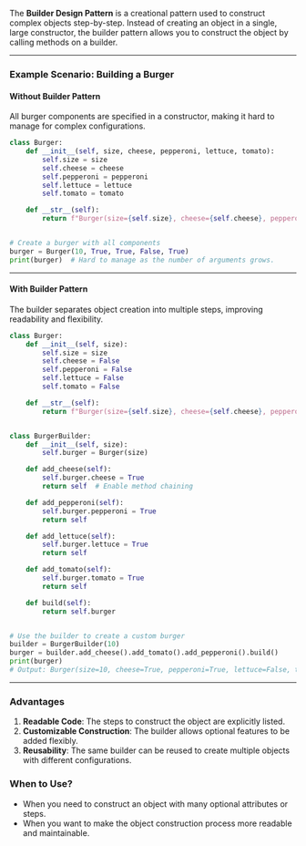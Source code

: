 The **Builder Design Pattern** is a creational pattern used to construct complex objects step-by-step. Instead of creating an object in a single, large constructor, the builder pattern allows you to construct the object by calling methods on a builder.

---

### **Example Scenario: Building a Burger**

#### Without Builder Pattern
All burger components are specified in a constructor, making it hard to manage for complex configurations.

```python
class Burger:
    def __init__(self, size, cheese, pepperoni, lettuce, tomato):
        self.size = size
        self.cheese = cheese
        self.pepperoni = pepperoni
        self.lettuce = lettuce
        self.tomato = tomato

    def __str__(self):
        return f"Burger(size={self.size}, cheese={self.cheese}, pepperoni={self.pepperoni}, lettuce={self.lettuce}, tomato={self.tomato})"


# Create a burger with all components
burger = Burger(10, True, True, False, True)
print(burger)  # Hard to manage as the number of arguments grows.
```

---

#### With Builder Pattern
The builder separates object creation into multiple steps, improving readability and flexibility.

```python
class Burger:
    def __init__(self, size):
        self.size = size
        self.cheese = False
        self.pepperoni = False
        self.lettuce = False
        self.tomato = False

    def __str__(self):
        return f"Burger(size={self.size}, cheese={self.cheese}, pepperoni={self.pepperoni}, lettuce={self.lettuce}, tomato={self.tomato})"


class BurgerBuilder:
    def __init__(self, size):
        self.burger = Burger(size)

    def add_cheese(self):
        self.burger.cheese = True
        return self  # Enable method chaining

    def add_pepperoni(self):
        self.burger.pepperoni = True
        return self

    def add_lettuce(self):
        self.burger.lettuce = True
        return self

    def add_tomato(self):
        self.burger.tomato = True
        return self

    def build(self):
        return self.burger


# Use the builder to create a custom burger
builder = BurgerBuilder(10)
burger = builder.add_cheese().add_tomato().add_pepperoni().build()
print(burger)
# Output: Burger(size=10, cheese=True, pepperoni=True, lettuce=False, tomato=True)
```

---

### **Advantages**
1. **Readable Code**: The steps to construct the object are explicitly listed.
2. **Customizable Construction**: The builder allows optional features to be added flexibly.
3. **Reusability**: The same builder can be reused to create multiple objects with different configurations.

### **When to Use?**
- When you need to construct an object with many optional attributes or steps.
- When you want to make the object construction process more readable and maintainable.